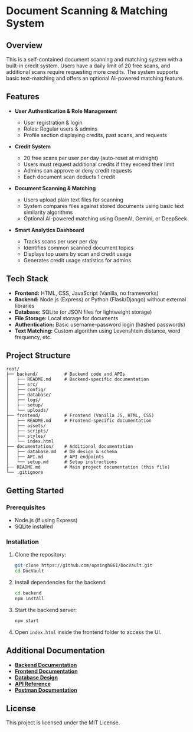 # Document Scanning & Matching System

## Overview
This is a self-contained document scanning and matching system with a built-in credit system. Users have a daily limit of 20 free scans, and additional scans require requesting more credits. The system supports basic text-matching and offers an optional AI-powered matching feature.

## Features
- **User Authentication & Role Management**
  - User registration & login
  - Roles: Regular users & admins
  - Profile section displaying credits, past scans, and requests

- **Credit System**
  - 20 free scans per user per day (auto-reset at midnight)
  - Users must request additional credits if they exceed their limit
  - Admins can approve or deny credit requests
  - Each document scan deducts 1 credit

- **Document Scanning & Matching**
  - Users upload plain text files for scanning
  - System compares files against stored documents using basic text similarity algorithms
  - Optional AI-powered matching using OpenAI, Gemini, or DeepSeek

- **Smart Analytics Dashboard**
  - Tracks scans per user per day
  - Identifies common scanned document topics
  - Displays top users by scan and credit usage
  - Generates credit usage statistics for admins

## Tech Stack
- **Frontend:** HTML, CSS, JavaScript (Vanilla, no frameworks)
- **Backend:** Node.js (Express) or Python (Flask/Django) without external libraries
- **Database:** SQLite (or JSON files for lightweight storage)
- **File Storage:** Local storage for documents
- **Authentication:** Basic username-password login (hashed passwords)
- **Text Matching:** Custom algorithm using Levenshtein distance, word frequency, etc.

## Project Structure
```
root/
├── backend/          # Backend code and APIs
│   ├── README.md     # Backend-specific documentation
│   ├── src/         
│   ├── config/
│   ├── database/
│   ├── logs/
│   ├── setup/
│   └── uploads/
├── frontend/         # Frontend (Vanilla JS, HTML, CSS)
│   ├── README.md     # Frontend-specific documentation
│   ├── assets/
│   ├── scripts/
│   ├── styles/
│   └── index.html
├── documentation/    # Additional documentation
│   ├── database.md   # DB design & schema
│   ├── API.md        # API endpoints
│   └── setup.md      # Setup instructions
├── README.md         # Main project documentation (this file)
└── .gitignore
```

## Getting Started
### Prerequisites
- Node.js (if using Express)
- SQLite installed

### Installation
1. Clone the repository:
   ```sh
   git clone https://github.com/opsingh861/DocVault.git
   cd DocVault
   ```
2. Install dependencies for the backend:
   ```sh
   cd backend
   npm install
   ```
3. Start the backend server:
   ```sh
   npm start
   ```
4. Open `index.html` inside the frontend folder to access the UI.


## Additional Documentation
- **[Backend Documentation](backend/README.md)**
- **[Frontend Documentation](frontend/README.md)**
- **[Database Design](backend/documentation/db.md)**
- **[API Reference](documentation/apidoc.md)**
- **[Postman Documentation](https://documenter.getpostman.com/view/28605239/2sAYdoG7iW)**

## License
This project is licensed under the MIT License.

